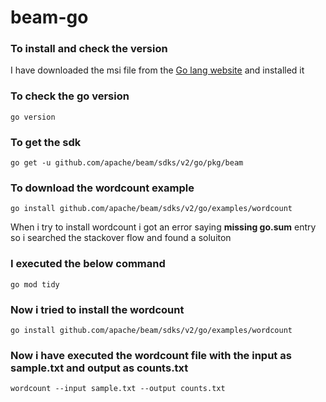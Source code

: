 # beam-go

### To install and check the version
I have downloaded the msi file from the [Go lang website](https://go.dev/dl/) and installed it

### To check the go version
`go version`

### To get the sdk
`go get -u github.com/apache/beam/sdks/v2/go/pkg/beam`

### To download the wordcount example
`go install github.com/apache/beam/sdks/v2/go/examples/wordcount`

When i try to install wordcount i got an error saying **missing go.sum** entry so i searched the stackover flow and found a soluiton

### I executed the below command
`go mod tidy`

### Now i tried to install the wordcount
`go install github.com/apache/beam/sdks/v2/go/examples/wordcount`

### Now i have executed the wordcount file with the input as sample.txt and output as counts.txt
`wordcount --input sample.txt --output counts.txt`
